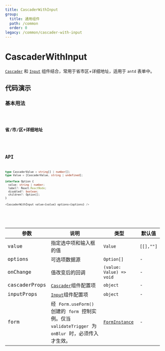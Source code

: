 ```yaml
---
title: CascaderWithInput
group:
  title: 通用组件
  path: /common
  order: 0
legacy: /common/cascader-with-input
---
```


# CascaderWithInput

[`Cascader`](https://ant.design/components/cascader-cn/#API) 和 [`Input`](https://ant.design/components/input-cn/#API) 组件结合，常用于省市区+详细地址，适用于 `antd` 表单中。

## 代码演示

### 基本用法

<code src="./demos/Demo1.tsx" />

### 省/市/区+详细地址

<code src="./demos/Demo2.tsx" />

## API

```typescript
type CascaderValue = string[] | number[];
type Value = [CascaderValue, string | undefined];

interface Option {
  value: string | number;
  label?: React.ReactNode;
  disabled?: boolean;
  children?: Option[];
}

<CascaderWithInput value={value} options={options} />
```

<br />

| 参数          | 说明   | 类型    | 默认值    |
| ------------- | ------------- | ------------- | --------- |
| value         | 指定选中项和输入框的值 | `Value` | `[[],""]` |
| options       | 可选项数据源  | `Option[]` | - |
| onChange      | 值改变后的回调  | `(value: Value) => void` | - |
| cascaderProps | [`Cascader`](https://ant.design/components/cascader-cn/#API)组件配置项 | `object` | - |
| inputProps    | [`Input`](https://ant.design/components/input-cn/#API)组件配置项  | `object` | - |
| form          | 经 `Form.useForm()` 创建的 `form` 控制实例。仅当 `validateTrigger` 为 `onBlur` 时，必须传入才生效。 | [`FormInstance`](https://ant.design/components/form-cn/#FormInstance) | - |
